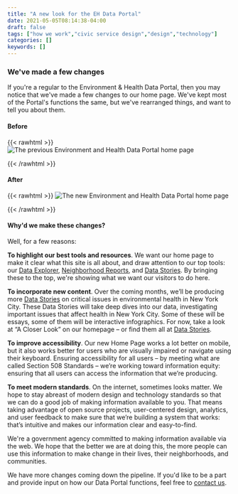 ```yaml
---
title: "A new look for the EH Data Portal"
date: 2021-05-05T08:14:38-04:00
draft: false
tags: ["how we work","civic service design","design","technology"]
categories: []
keywords: []
---
```


### We've made a few changes
If you're a regular to the Environment & Health Data Portal, then you may notice that we've made a few changes to our home page. We've kept most of the Portal's functions the same, but we've rearranged things, and want to tell you about them.

#### Before
{{< rawhtml >}}
<img src="https://a816-dohbesp.nyc.gov/IndicatorPublic/Closerlook/newlook/1.png" alt="The previous Environment and Health Data Portal home page">

{{< /rawhtml >}}



#### After
{{< rawhtml >}}
<img src="https://a816-dohbesp.nyc.gov/IndicatorPublic/Closerlook/newlook/2.png" alt="The new Environment and Health Data Portal home page">

{{< /rawhtml >}}



#### Why'd we make these changes?
Well, for a few reasons:

**To highlight our best tools and resources**. We want our home page to make it clear what this site is all about, and draw attention to our top tools: our [Data Explorer](http://a816-dohbesp.nyc.gov/IndicatorPublic/Subtopic.aspx), [Neighborhood Reports](http://a816-dohbesp.nyc.gov/IndicatorPublic/QuickView.aspx), and [Data Stories](http://a816-dohbesp.nyc.gov/IndicatorPublic/Infographic.aspx). By bringing these to the top, we're showing what we want our visitors to do here.

**To incorporate new content**. Over the coming months, we’ll be producing more [Data Stories](http://a816-dohbesp.nyc.gov/IndicatorPublic/Infographic.aspx) on critical issues in environmental health in New York City. These Data Stories will take deep dives into our data, investigating important issues that affect health in New York City. Some of these will be essays, some of them will be interactive infographics. For now, take a look at “A Closer Look” on our homepage – or find them all at [Data Stories](http://a816-dohbesp.nyc.gov/IndicatorPublic/Infographic.aspx).

**To improve accessibility**. Our new Home Page works a lot better on mobile, but it also works better for users who are visually impaired or navigate using their keyboard. Ensuring accessibility for all users – by meeting what are called Section 508 Standards – we’re working toward information equity: ensuring that all users can access the information that we’re producing.

**To meet modern standards**. On the internet, sometimes looks matter. We hope to stay abreast of modern design and technology standards so that we can do a good job of making information available to you. That means taking advantage of open source projects, user-centered design, analytics, and user feedback to make sure that we’re building a system that works: that’s intuitive and makes our information clear and easy-to-find.

We're a government agency committed to making information available via the web. We hope that the better we are at doing this, the more people can use this information to make change in their lives, their neighborhoods, and communities.

We have more changes coming down the pipeline. If you'd like to be a part and provide input on how our Data Portal functions, feel free to [contact us](mailto:tracking.portal@health.nyc.gov).

 